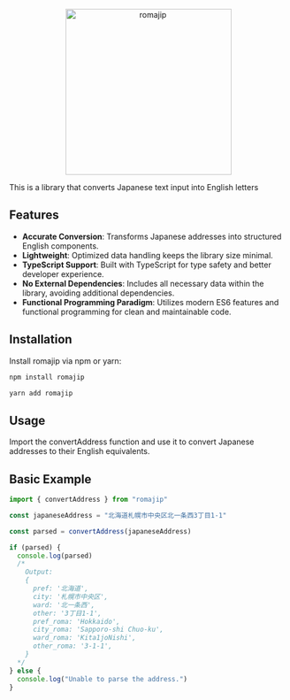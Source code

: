 <p align="center">
    <picture>
      <source media="(prefers-color-scheme: dark)" srcset="https://github.com/Sangun-Kang/romajip/blob/main/img/romajip.svg?raw=true">
      <img alt="romajip" src="https://github.com/Sangun-Kang/romajip/blob/main/img/romajip.svg?raw=true" width="300">
    </picture
</p>

This is a library that converts Japanese text input into English letters

## Features

- **Accurate Conversion**: Transforms Japanese addresses into structured English components.
- **Lightweight**: Optimized data handling keeps the library size minimal.
- **TypeScript Support**: Built with TypeScript for type safety and better developer experience.
- **No External Dependencies**: Includes all necessary data within the library, avoiding additional dependencies.
- **Functional Programming Paradigm**: Utilizes modern ES6 features and functional programming for clean and maintainable code.

## Installation

Install romajip via npm or yarn:

```bash
npm install romajip
```

```bash
yarn add romajip
```

## Usage

Import the convertAddress function and use it to convert Japanese addresses to their English equivalents.

## Basic Example

```typescript
import { convertAddress } from "romajip"

const japaneseAddress = "北海道札幌市中央区北一条西3丁目1-1"

const parsed = convertAddress(japaneseAddress)

if (parsed) {
  console.log(parsed)
  /*
    Output:
    {
      pref: '北海道',
      city: '札幌市中央区',
      ward: '北一条西',
      other: '3丁目1-1',
      pref_roma: 'Hokkaido',
      city_roma: 'Sapporo-shi Chuo-ku',
      ward_roma: 'Kita1joNishi',
      other_roma: '3-1-1',
    }
  */
} else {
  console.log("Unable to parse the address.")
}
```
